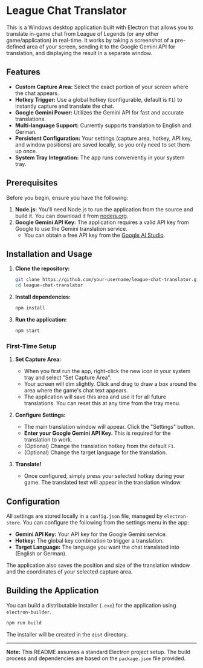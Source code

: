 # League Chat Translator

This is a Windows desktop application built with Electron that allows you to translate in-game chat from League of Legends (or any other game/application) in real-time. It works by taking a screenshot of a pre-defined area of your screen, sending it to the Google Gemini API for translation, and displaying the result in a separate window.

## Features

*   **Custom Capture Area:** Select the exact portion of your screen where the chat appears.
*   **Hotkey Trigger:** Use a global hotkey (configurable, default is `F1`) to instantly capture and translate the chat.
*   **Google Gemini Power:** Utilizes the Gemini API for fast and accurate translations.
*   **Multi-language Support:** Currently supports translation to English and German.
*   **Persistent Configuration:** Your settings (capture area, hotkey, API key, and window positions) are saved locally, so you only need to set them up once.
*   **System Tray Integration:** The app runs conveniently in your system tray.

## Prerequisites

Before you begin, ensure you have the following:

1.  **Node.js:** You'll need Node.js to run the application from the source and build it. You can download it from [nodejs.org](https://nodejs.org/).
2.  **Google Gemini API Key:** The application requires a valid API key from Google to use the Gemini translation service.
    *   You can obtain a free API key from the [Google AI Studio](https://aistudio.google.com/app/apikey).

## Installation and Usage

1.  **Clone the repository:**
    ```bash
    git clone https://github.com/your-username/league-chat-translator.git
    cd league-chat-translator
    ```

2.  **Install dependencies:**
    ```bash
    npm install
    ```

3.  **Run the application:**
    ```bash
    npm start
    ```

### First-Time Setup

1.  **Set Capture Area:**
    *   When you first run the app, right-click the new icon in your system tray and select "Set Capture Area".
    *   Your screen will dim slightly. Click and drag to draw a box around the area where the game's chat text appears.
    *   The application will save this area and use it for all future translations. You can reset this at any time from the tray menu.

2.  **Configure Settings:**
    *   The main translation window will appear. Click the "Settings" button.
    *   **Enter your Google Gemini API Key.** This is required for the translation to work.
    *   (Optional) Change the translation hotkey from the default `F1`.
    *   (Optional) Change the target language for the translation.

3.  **Translate!**
    *   Once configured, simply press your selected hotkey during your game. The translated text will appear in the translation window.

## Configuration

All settings are stored locally in a `config.json` file, managed by `electron-store`. You can configure the following from the settings menu in the app:

*   **Gemini API Key:** Your API key for the Google Gemini service.
*   **Hotkey:** The global key combination to trigger a translation.
*   **Target Language:** The language you want the chat translated into (English or German).

The application also saves the position and size of the translation window and the coordinates of your selected capture area.

## Building the Application

You can build a distributable installer (`.exe`) for the application using `electron-builder`.

```bash
npm run build
```

The installer will be created in the `dist` directory.

---

**Note:** This README assumes a standard Electron project setup. The build process and dependencies are based on the `package.json` file provided.
